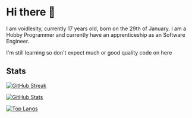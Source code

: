 # Hi there 👋

I am voidlesity, currently 17 years old, born on the 29th of January.
I am a Hobby Programmer and currently have an apprenticeship as an Software Engineer.

I'm still learning so don't expect much or good quality code on here

## Stats
[![GitHub Streak](https://streak-stats.demolab.com?user=voidlesity&theme=dark&border_radius=20&date_format=j%20M%5B%20Y%5D&background=303446&border=E4E2E2&stroke=E4E2E2&ring=81C8BE&fire=81C8BE&currStreakNum=CA9EE6&sideNums=C6D0F5&currStreakLabel=CA9EE6&sideLabels=B5BFE2&dates=B5BFE2)](https://www.youtube.com/watch?v=dQw4w9WgXcQ)

[![GitHub Stats](https://github-readme-stats.vercel.app/api?username=voidlesity&show_icons=true&theme=dark&hide_border=true&bg_color=303446&title_color=C6D0F5&text_color=B5BFE2&icon_color=81C8BE
)](https://www.youtube.com/watch?v=dQw4w9WgXcQ)

[![Top Langs](https://github-readme-stats.vercel.app/api/top-langs/?username=voidlesity&langs_count=10&layout=compact&title_color=C6D0F5&text_color=B5BFE2&bg_color=303446
)](https://www.youtube.com/watch?v=dQw4w9WgXcQ)
